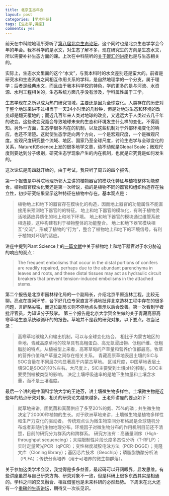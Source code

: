 ```yaml
---
title: 北京生态年会
layout: post
categories: [学术科研]
tags: [生态学,讲座]
comments: yes
---
```


前天在中科院地理所旁听了[第八届北京生态论坛](http://www.igsnrr.cas.cn/xwzx/tzgg_1/201312/t20131203_3989433.html)，这个同时也是北京生态学学会今年的年会。我本科学的是水文，对生态了解不多，现在研究生的方向是生态水文，所以需要补补生态方面的课。上次在中科院听的[关于碳汇的讲座](http://www.songchunlin.net/cas-carbon-sink-summarize/)也是与生态相关的。 

实际上，生态水文里面的这个“水文”，与我本科时的水文差别还是蛮大的。前者是研究水和生态系统之间相互作用关系的学科，是自然地理学的一个分支，属于理学；后者是经典水文，而且由于我本科学校的特色，学的更多的是与河流、水资源、水利工程相关的，生态系统方面几乎没有涉及，学科属性属于工学。 

生态学现在之所以成为热门研究领域，主要还是因为全球变化。人类存在的历史对于整个地球来讲不过相当于一天24小时里的几秒钟，但是对地球生态和环境的改变却是翻天覆地的；而近几百年来人类对地球的改变，又远远大于人类过去几千年的改变。这些改变究竟会导致地球未来的生态和环境发生什么样的变化，不得而知。另外一方面，生态学很多内在的机制，以及这些机制对于外部环境变化的响应，也还不清楚。这就使生态学走向两个方向，一个是宏观尺度，一个是微观尺度。宏观尺度研究整个流域、地区、国家乃至全球尺度，讨论生态学与全球变化的关系，Nature和Science上发的很多地学文章，动不动就是Global Scale；微观尺度则要达到分子级别，研究生态学现象产生的内在机制，也就是它究竟是如何发生的。 

这次论坛是周四就开始的，由于考试，我只听了周五的四个报告。 

第一个报告是中科院地理所郭大立讲的植物器官的模块化特征与植物整体功能整合。植物器官模块化我还是第一次听说，指的是植物不同的器官和组织构造存在独立性，初步研究结果显示这种特征在植物中存在。基本观点是： 

> 植物地上和地下的器官存在模块化的构造，因而地上器官的功能属性不能直接用来预测地下器官的的特征。 地上和地下器官的模块化，有利于植物灵活地适应异质化的地上和地下环境。 地上和地下器官的模块通过维管系统相连接，这种构建有利于植物整体的功能整合。 地上和地下器官模块相互“交流”，形成了植物的“行为”，整合了植物地上和地下的环境信号，有利于植物对环境的适应。

讲座中提到Plant Science上的[一篇文献](http://www.sciencedirect.com/science/article/pii/S016894521200129X)中关于植物地上和地下器官对于水分胁迫的响应的观点： 

> The frequent embolisms that occur in the distal portions of conifers are readily repaired, perhaps due to the abundant parenchyma in leaves and roots, and these distal tissues may act as hydraulic circuit breakers that prevent tension-induced embolisms in the attached stems.

第二个报告是北京市园林绿化局的一个副局长，介绍北京平原造林工程，比较无聊。亮点在提问环节，台下好几位专家直言不讳地批评北京造林工程中存在的很多问题，言辞略尖锐，而这位副局长则不停地点头表示以后会改善。第一次看到学者批评官员，为知识分子鼓掌。 第三个报告是北京大学贺金生做的关于青藏高原高寒草地生态系统碳循环的的报告。草地并不是我的研究对象，以下要点，权当记录： 

> 高寒草地碳输入和输出机制，可以与全球变化结合。 相比于内蒙古地区的草地，青藏高原草地的牧草具有高粗蛋白、高无氮浸出物、低粗纤维、低粗脂肪的特点。从植被型上来看，高寒草甸的产草量和营养价值都最高。牧草的营养价值和产草量之间存在相关关系。 青藏高原草地表层土壤的SIC与SOC含量在不同层次均显著高于内蒙古草地。 区域尺度，中国草地表层土壤SIC是SOC的10%左右。大尺度上，SIC主要受到土壤pH的控制，SOC主要受到植被类型的影响。 决定土壤呼吸速率的是地下生物量和土壤含水量，而不是土壤温度。

最后一个讲的是中国科学院大学的王艳芬，讲土壤微生物多样性。土壤微生物是近些年的热点研究对象，相关的研究论文越来越多。王老师讲座的要点如下： 

> 就草地来讲，固氮菌和真菌供应了多至20%的氮、75%的磷；共生微生物决定了20000种植物的生长。对于欧洲草地来讲，土壤微生物是植物多样性和生产力变化的驱动者。 传统观点认为微生物空间分布格局是全球随机分布或者非随机生物地理分布。环境因子对微生物分布的作用机制目前还不清楚，目前的研究分为群系内和跨群系。 研究方法有：高通量测序（High-throughput sequencing）；末端限制性片段长度多态性分析（T-RFLP）；实时定量荧光PCR（qPCR）；变性梯度凝胶电泳方法（PCR-DGGE）；克隆文库（Cloning library）；基因芯片技术（Geochip）；磷脂脂肪酸分析法（PLFA）；传统分离培养（用于可培养的微生物群落）。

关于参加这类学术会议，我觉得是多多益善，最起码可以开阔眼界，启发思维。有些讲座虽然与自己研究方向、研究对象不一致，但是科研上很多东西其实是相通的。学科之间的交叉融合、相互借鉴也是未来科研的必然趋势。 下周末在北大还有一个[重磅的生态讲坛](http://www.urban-environ.pku.edu.cn/ecoforum/index.html)，期待又一次长见识。